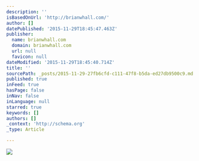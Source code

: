 ```yaml
---
description: ''
isBasedOnUrl: 'http://brianwhall.com/'
author: []
datePublished: '2015-11-29T18:45:47.463Z'
publisher:
  name: brianwhall.com
  domain: brianwhall.com
  url: null
  favicon: null
dateModified: '2015-11-29T18:45:40.714Z'
title: ''
sourcePath: _posts/2015-11-29-27fb6cfd-c111-47f8-b5da-ed27db9500c9.md
published: true
inFeed: true
hasPage: false
inNav: false
inLanguage: null
starred: true
keywords: []
authors: []
_context: 'http://schema.org'
_type: Article

---
```

![](https://static1.squarespace.com/static/5355f42ee4b031da55e454e2/538fcadee4b00e487bca8234/538fcafbe4b03b3717bd2685/1401932542010/332051_10150417960717131_1170597204_o.jpg?format=2500w)